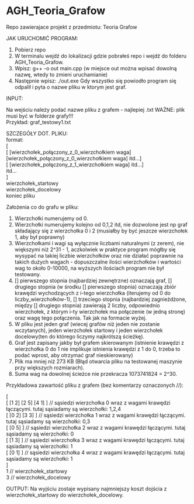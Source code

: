 # AGH_Teoria_Grafow
Repo zawierajace projekt z przedmiotu: Teoria Grafow

JAK URUCHOMIĆ PROGRAM:

1. Pobierz repo
2. W terminalu wejdź do lokalizacji gdzie pobrałeś repo i wejdź do folderu AGH_Teoria_Grafow.
3. Wpisz: g++ -o out main.cpp (w miejsce out można wpisać dowolną nazwę, wtedy to zmieni uruchamianie)
4. Następnie wpisz: ./out.exe
Gdy wszystko się powiodło program się odpalił i pyta o nazwe pliku w ktorym jest graf.

INPUT:

Na wejściu należy podać nazwe pliku z grafem - najlepiej .txt
WAŻNE: plik musi być w folderze grafy!!!  
Przykład: graf_testowy1.txt

SZCZEGÓŁY DOT. PLIKU:  
format:  
[  
[ [wierzchołek_połączony_z_0_wierzchołkiem waga] [wierzchołek_połączony_z_0_wierzchołkiem waga] itd...]  
[ [wierzchołek_połączony_z_1_wierzchołkiem waga] itd...]  
itd...  
]  
wierzchołek_startowy  
wierzchołek_docelowy  
koniec pliku  

Założenia co do grafu w pliku:
1. Wierzchołki numerujemy od 0.
2. Wierzchołki numerujemy kolejno od 0,1,2 itd, nie dozwolone jest np graf składający się z wierzchołka 0 i 2 (musiałby by być jeszcze wierzchołek 1, aby był poprawny)
3. Wierzchołkami i wagi są wyłącznie liczbami naturalnymi (z zerem), nie większymi niż 2^31 - 1, aczkolwiek w praktyce program mógłby się wysypać na takiej liczbie wierzchołków oraz nie działać poprawnie na takich dużych wagach - dopuszczalne ilości wierzchołków i wartości wag to około 0-10000, na wyższych ilościach program nie był testowany.
4. [] pierwszego stopnia (najbardziej zewnętrzne) oznaczają graf, [] drugiego stopnia (w środku [] pierwszego stopnia) oznaczają zbiór krawędzi wychodzących z i-tego wierzchołka (iterujemy od 0 do liczby_wierzchołków-1), [] trzeciego stopnia (najbardziej zagnieżdżone, między [] drugiego stopnia) zawierają 2 liczby, odpowiednio wierzchołek, z którym i-ty wierzchołek ma połączenie (w jedną stronę) oraz wagę tego połączenia. Tak jak na formacie wyżej.
5. W pliku jest jeden graf (wiecej grafów niż jeden nie zostanie wczytanych), jeden wierzchołek startowy i jeden wierzchołek docelowy(ten do którego liczymy najkrótszą ścieżkę).
6. Graf jest zapisany jakby był grafem skierowanym (istnienie krawędzi z wierzchołka 0 do 1 nie implikuje istnienia krawędzi z 1 do 0, trzeba to podać wprost, aby otrzymać graf nieskierowany)  
7. Plik ma mniej niż 273 KB (Błąd otwarcia pliku na testowanej maszynie przy większych rozmiarach).  
8. Suma wag na dowolnej ścieżce nie przekracza 1073741824 = 2^30.  

Przykładowa zawartość pliku z grafem (bez komentarzy oznaczonych //):

[   
[ [1 2] [2 5] [4 1] ] // sąsiedzi wierzchołka 0 wraz z wagami krawędzi łączącymi. tutaj sąsiadamy są wierzchołki: 1,2,4  
[ [0 2] [3 3] ] // sąsiedzi wierzchołka 1 wraz z wagami krawędzi łączącymi. tutaj sąsiadamy są wierzchołki: 0,3  
[ [0 5] ] // sąsiedzi wierzchołka 2 wraz z wagami krawędzi łączącymi. tutaj sąsiadamy są wierzchołki: 0  
[ [1 3] ] // sąsiedzi wierzchołka 3 wraz z wagami krawędzi łączącymi. tutaj sąsiadamy są wierzchołki: 1  
[ [0 1] ] // sąsiedzi wierzchołka 4 wraz z wagami krawędzi łączącymi. tutaj sąsiadamy są wierzchołki: 1  
]  
1 // wierzchołek_startowy  
3 // wierzchołek_docelowy  

OUTPUT:
Na wyjściu zostaje wypisany najmniejszy koszt dojścia z wierzchołek_startowy do wierzchołek_docelowy.

